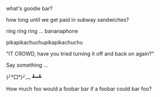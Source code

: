 what's goodie bar?

how long until we get paid in subway sandwiches?

ring ring ring ... bananaphone

pikapikachuchupikapikachuchu

"IT CROWD, have you tried turning it off and back on again?"

Say something ...

(╯°□°)╯︵ ┻━┻

How much foo would a foobar bar if a foobar could bar foo?

